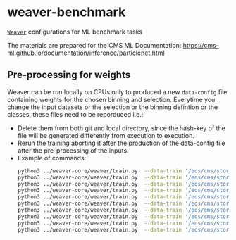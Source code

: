 # weaver-benchmark

[`Weaver`](https://github.com/hqucms/weaver-core) configurations for ML benchmark tasks

The materials are prepared for the CMS ML Documentation: https://cms-ml.github.io/documentation/inference/particlenet.html

## Pre-processing for weights

Weaver can be run locally on CPUs only to produced a new `data-config` file containing weights for the chosen binning and selection. Everytime you change the input datasets or the selection or the binning defintion or the classes, these files need to be reporduced i.e.:
* Delete them from both git and local directory, since the hash-key of the file will be generated differently from execution to execution.
* Rerun the training aborting it after the production of the data-config file after the pre-processing of the inputs.
* Example of commands:
  ```sh
  python3 ../weaver-core/weaver/train.py  --data-train '/eos/cms/store/group/phys_exotica/monojet/rgerosa/ParticleNetUL/NtupleTrainingAK4Skimmed/tree_*root'  --network-config networks/particle_net_ak4_pf_sv_ext.py --data-config data/ak4_points_pf_sv_mass_decorr.yaml --model-prefix /tmp/rgerosa/ --gpus '' --batch-size 100 --log /tmp/rgerosa/weight_ak4_notau.log --num-workers 1
  python3 ../weaver-core/weaver/train.py  --data-train '/eos/cms/store/group/phys_exotica/monojet/rgerosa/ParticleNetUL/NtupleTrainingAK4Skimmed/tree_*root'  --network-config networks/particle_net_ak4_pf_sv_ext.py --data-config data/ak4_points_pf_sv_mass_decorr_tau.yaml --model-prefix /tmp/rgerosa/ --gpus '' --batch-size 100 --log /tmp/rgerosa/weight_ak4_tau.log --num-workers 1
  python3 ../weaver-core/weaver/train.py  --data-train '/eos/cms/store/group/phys_exotica/monojet/rgerosa/ParticleNetUL/NtupleTrainingAK4Skimmed/tree_*root'  --network-config networks/particle_net_ak4_pf_sv_ext.py --data-config data/ak4_points_pf_sv_mass_decorr_taumuel.yaml --model-prefix /tmp/rgerosa/ --gpus '' --batch-size 100 --log /tmp/rgerosa/weight_ak4_taumuel.log --num-workers 1
  python3 ../weaver-core/weaver/train.py  --data-train '/eos/cms/store/group/phys_exotica/monojet/rgerosa/ParticleNetUL/NtupleTrainingAK4Skimmed/tree_*root'  --network-config networks/particle_net_ak4_pf_sv_class_reg.py --data-config data/ak4_points_pf_sv_mass_decorr_tau_class_reg.yaml --model-prefix /tmp/rgerosa/ --gpus '' --batch-size 100 --log /tmp/rgerosa/weight_ak4_tau_classreg.log --num-workers 1
  python3 ../weaver-core/weaver/train.py  --data-train '/eos/cms/store/group/phys_exotica/monojet/rgerosa/ParticleNetUL/NtupleTrainingAK4Skimmed/tree_*root'  --network-config networks/particle_net_ak4_pf_sv_class_reg.py --data-config data/ak4_points_pf_sv_mass_decorr_taumuel_class_reg.yaml --model-prefix /tmp/rgerosa/ --gpus '' --batch-size 100 --log /tmp/rgerosa/weight_ak4_taumuel_classreg.log --num-workers 1
  python3 ../weaver-core/weaver/train.py  --data-train '/eos/cms/store/group/phys_exotica/monojet/rgerosa/ParticleNetUL/NtupleTrainingAK8Skimmed/tree_*root'  --network-config networks/particle_ne_ak8_pf_sv_ext.py --data-config data/ak8_points_pf_sv_mass_decorr.yaml --model-prefix /tmp/rgerosa/ --gpus '' --batch-size 100 --log /tmp/rgerosa/weight_ak8_notau.log --num-workers 1
  python3 ../weaver-core/weaver/train.py  --data-train '/eos/cms/store/group/phys_exotica/monojet/rgerosa/ParticleNetUL/NtupleTrainingAK8Skimmed/tree_*root'  --network-config networks/particle_net_ak8_pf_sv_ext.py --data-config data/ak8_points_pf_sv_mass_decorr_tau.yaml --model-prefix /tmp/rgerosa/ --gpus '' --batch-size 100 --log /tmp/rgerosa/weight_ak8_tau.log --num-workers 1
  python3 ../weaver-core/weaver/train.py  --data-train '/eos/cms/store/group/phys_exotica/monojet/rgerosa/ParticleNetUL/NtupleTrainingAK8Skimmed/tree_*root'  --network-config networks/particle_net_ak8_pf_sv_class_reg.py --data-config data/ak8_points_pf_sv_mass_decorr_tau_class_reg.yaml --model-prefix /tmp/rgerosa/ --gpus '' --batch-size 100 --log /tmp/rgerosa/weight_ak8_tau_classreg.log --num-workers 1
  python3 ../weaver-core/weaver/train.py  --data-train '/eos/cms/store/group/phys_exotica/monojet/rgerosa/ParticleNetUL/NtupleTrainingAK8Skimmed/tree_*root'  --network-config networks/particle_net_ak8_pf_sv_ext.py --data-config data/ak8_points_pf_sv_mass_decorr_taumuel.yaml --model-prefix /tmp/rgerosa/ --gpus '' --batch-size 100 --log /tmp/rgerosa/weight_ak8_taumuel.log --num-workers 1
  python3 ../weaver-core/weaver/train.py  --data-train '/eos/cms/store/group/phys_exotica/monojet/rgerosa/ParticleNetUL/NtupleTrainingAK8Skimmed/tree_*root'  --network-config networks/particle_net_ak8_pf_sv_class_reg.py --data-config data/ak8_points_pf_sv_mass_decorr_taumuel_class_reg.yaml --model-prefix /tmp/rgerosa/ --gpus '' --batch-size 100 --log /tmp/rgerosa/weight_ak8_taumuel_classreg.log --num-workers 1
```

